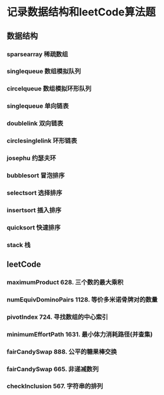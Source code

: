 # 记录数据结构和leetCode算法题

## 数据结构

### sparsearray 稀疏数组

### singlequeue 数组模拟队列

### circelqueue 数组模拟环形队列

### singlequeue 单向链表

### doublelink 双向链表

### circlesinglelink 环形链表

### josephu 约瑟夫环

### bubblesort 冒泡排序

### selectsort 选择排序

### insertsort 插入排序

### quicksort 快速排序

### stack 栈


## leetCode

### maximumProduct 628. 三个数的最大乘积

### numEquivDominoPairs 1128. 等价多米诺骨牌对的数量

### pivotIndex 724. 寻找数组的中心索引

### minimumEffortPath 1631. 最小体力消耗路径(并查集)

### fairCandySwap 888. 公平的糖果棒交换

### fairCandySwap 665. 非递减数列

### checkInclusion 567. 字符串的排列
